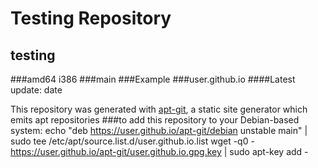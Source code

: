 Testing Repository
============
testing
------------
###amd64 i386
###main
###Example
###user.github.io
####Latest update: date


This repository was generated with [apt-git](https://cmotc.github.io/apt-git), a static site generator which emits apt repositories
###to add this repository to your Debian-based system:
echo "deb https://user.github.io/apt-git/debian unstable main"
| sudo tee /etc/apt/source.list.d/user.github.io.list
wget -q0 - https://user.github.io/apt-git/user.github.io.gpg.key | sudo apt-key add -


